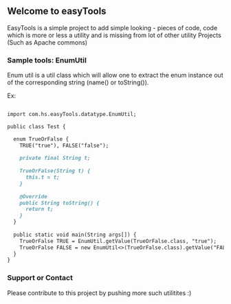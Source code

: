 ## Welcome to easyTools

EasyTools is a simple project to add simple looking - pieces of code, code which is more or less a utility and is missing from lot of other utility Projects (Such as Apache commons)

### Sample tools: EnumUtil

Enum util is a util class which will allow one to extract the enum instance out of the corresponding string (name() or toString()).

Ex:
```markdown

import com.hs.easyTools.datatype.EnumUtil;

public class Test {

  enum TrueOrFalse {
    TRUE("true"), FALSE("false");
    
    private final String t;
    
    TrueOrFalse(String t) {
      this.t = t;
    }
    
    @Override
    public String toString() {
      return t;
    }
  }
  
  public static void main(String args[]) {
    TrueOrFalse TRUE = EnumUtil.getValue(TrueOrFalse.class, "true");
    TrueOrFalse FALSE = new EnumUtil<>(TrueOrFalse.class).getValue("FALSE");
  }
}
```

### Support or Contact
Please contribute to this project by pushing more such utilitites :)
